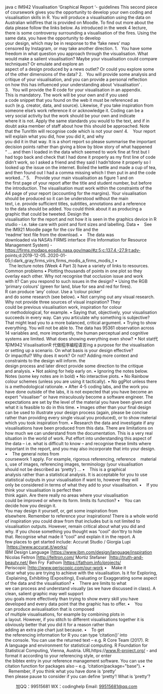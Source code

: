 java c
IM942 Visualisation 
‘Graphical Report ‘- guidelines
This second piece of coursework gives you the opportunity to develop your own coding and visualisation skills in R. You will produce a visualisation using the data on Australian wildfires that is provided on Moodle. To find out more about the data please follow the links below. 
As introduced in the week 4 lecture, there is some controversy surrounding a visualisation of the fires. Using the same data, you have the opportunity to develop your design, which may be in response to the ‘fake news’ map censored by Instagram, or may take another direction.
1.   You have some freedom in what question you approach through the visualisation. What
would make a salient visualisation? Maybe your visualisation could compare techniques? Or emulate and explore an aspect of a design produced by a news outlet? Or could you explore some of the other dimensions of the data?
2.   You will provide some analysis and critique of your visualisation, and you can provide a personal reflection on how this has influenced your understanding about ‘visualisation’ .
3.   You will provide the R code for your visualisation in an appendix. This is mandatory. The
work will be your own and if you used a code snippet that you found on the web it must be referenced as such (e.g. creator, data, and source). Likewise, if you take inspiration from someone else’s work reference it or acknowledge it. Coding can be a very social activity but the work should be your own and indicate where it is not. Apply the same standards you would to the text, and if in doubt aska member of staff about how this should be approached. Note that the TunrItIn will recognise code which is not your own! 
4.    Your report will explain what you did, how you did it, and why you did it in that way. It is a short report so please summarise the important decision points rather than giving a blow by blow story of what happened “ … and then I loaded in the data which seemed to work fine at first but I had togo back and check that I had done it properly as my first line of code didn’t work, so I asked a friend and they said I hadn’tdone it properly so I looked up the issue on the internet. Boiled the kettle and made a cup of tea, and then found out I had a comma missing which I then put in and the code worked…” 
5.    Provide your main visualisation as figure 1 and on the first page of your report after the title and student number, but before the introduction. The visualisation must work within the constraints of the A4 page of your report (accounting for the margins). Your visualisation should be produced so it can be understood without the main text, i.e. provide sufficient titles, subtitles, annotations and a reference to the data should be added. You could think about it as producing a graphic that could be tweeted. Design the visualisation for the report and not how it is seen in the graphics device in R studio - i.e. take care with point and font sizes and labelling.
Data 
•    See the IM921 Moodle page for the csv file and the ‘readme’ text file from the download.
•    The data was downloaded via NASA’s FIRMS interface (Fire Information for Resource
Management System) -https://firms.modaps.eosdis.nasa.gov/map/#z:5;c:137.4,-27.9;t:adv- points;d:2019-12-05..2020-01-05;l:dark_gray,firms_viirs,firms_modis_a,firms_modis_t 
•    The lecture notes (Week 4 Part 3) have a variety of links to resources.
Common problems 
• Plotting thousands of points in one plot so they overlay each other. Why not recognise that occlusion issue and work with it? Can you respond to such issues in the design?
• Using the RGB ‘primary colours’ (green for land, blue for sea and red for fires). R can produce ‘any’ colour. Use a ‘colour picker’ and do some research (see below).
• Not carrying out any visual research. Why not provide three sources of visual inspiration? They could be previous visualisation work, inspiration for colour or methodological, for example.
• Saying that, objectively, your visualisation succeeds in every way. Can you articulate why something is subjective? That might lead you to a more balanced, critical argument.
• Trying to show everything. You will not be able to. The data has 95361 observation across
14 variables and, more importantly, the human perceptual and cognitive systems are limited. What does showing everything even show?
• Not stat代 写IM942 VisualisationR
代做程序编程语言ing a purpose for the visualisation or setting up a scenario. On what basis is your design effective? Or impactful? Why does it work? Or not? Adding more context and constraints to the design will inform. the design process and later direct provide some direction to the critique and analysis.
• Not asking for help early on. 
• Ignoring the notes below. 
Notes (some key notes are in bold)
• No interactive plots. 
• No Rainbow colour schemes (unless you are using it tactically). 
• No ggPlot unless there is a methodological rationale. 
• After 4-5 coding labs, and the work you have done outside of the labs, it is not expected that you have become an expert “visualiser” or have miraculously become a software engineer. The expectations are set by the level of the material you have been given and what it is feasible to do in this time. 
• Images other than your final design can be used to illustrate your design process (again, please be concise rather than providing every single visual you produced), or to show material which you took inspiration from. 
• Research the data and investigate if any visualisations have been produced from this data. 
There are limitations on how much we can understand from the documentation. This is a very real situation in the world of work. Put effort into understanding this aspect of the data – i.e. what is difficult to know – and recognise these limits where important in the report, and you may also incorporate that into your design. 
•    The general notes from coursework 1 apply. For example, rigorous referencing, reference    materials, use of images, referencing images, terminology (your visualisation should not be described as ‘pretty’) …
•    This is a graphical analysis rather than a statistical analysis. It is acceptable for you to use
statistical outputs in your visualisation if want to, however they will only be considered in terms of what they add to your visualisation.
•    If you think your visualisation is perfect then think again. Are there really no areas where your visualisation could be improved or where its form. limits its function?
•    You can decide how you design it. You may design it yourself, or, get some inspiration from
elsewhere. Remember to reference your inspirations! There is a whole world of inspiration you could draw from that includes but is not limited to visualisation outputs. However, remain
critical about what you did and why. If you chose something you thought was “cool” don’ttry to hide that. Recognise what made it “cool” and explain it in the report. A few places to get started include:
Accurat Studio / Giorgia Lupi  |https://www.accurat.it/works/ 
IBM Design Language |https://www.ibm.com/design/language/inspiration 
Nicolas Feltron |http://feltron.com/ 
Mortiz Stefaner  |http://truth-and-beauty.net/ 
Ben Fry  Fathom |https://fathom.info/projects/ 
Periscopic |http://www.periscopic.com/our-work 
•    Make it clear what you are trying to achieve with the visualisation. Is it for Exploring, Explaining, Exhibiting (Expositing), Evaluating or Exaggerating some aspect of the data and the visualisation?
•    There are limits to what we can process and understand visually (as we have discussed in class). A clean, salient graphic may well support you goals more effectively than trying to show every skill you have developed and every data point that the graphic has to offer.
•    You can produce avisualisation that is composed of multiple visualisations, for example by
combining plots in a layout. However, if you stitch to different visualisations together it is
obviously better that you did it for a reason rather than adding an extra pie chart just because.
•    To get the referencing information for R you can type ‘citation()’ into the console. You can use
the returned text – e.g. R Core Team (2017). R: A language and environment for statistical computing. R Foundation for Statistical Computing, Vienna, Austria. URLhttps://www.R-project.org/ - and format it according to your referencing style, or enter the bibtex entry in your reference management software. You can use the citation function for packages also – e.g. ‘citation(package="base"). 
•    Remember, if you think what you have done is ‘pretty’ then please pause to consider if you can define ‘pretty’! What is ‘pretty’?







         
加QQ：99515681  WX：codinghelp  Email: 99515681@qq.com
